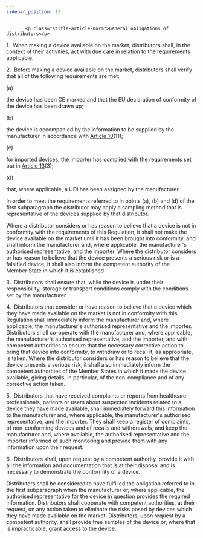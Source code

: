 ```yaml
---
sidebar_position: 13
---
```

           <p class="stitle-article-norm">General obligations of distributors</p>
   <p class="norm">1.&nbsp;&nbsp;When making a device available on the 
market, distributors shall, in the context of their activities, act with
 due care in relation to the requirements applicable.</p>
   <p class="norm">2.&nbsp;&nbsp;Before making a device available on the
 market, distributors shall verify that all of the following 
requirements are met:</p>
   <div class="grid-container grid-list">
      <div class="list grid-list-column-1">
         <span>(a)&nbsp;</span>
      </div>
      <div class="grid-list-column-2">
         <p class="norm">the device has been CE marked and that the EU declaration of conformity of the device has been drawn up;</p>
      </div>
   </div>
   <div class="grid-container grid-list">
      <div class="list grid-list-column-1">
         <span>(b)&nbsp;</span>
      </div>
      <div class="grid-list-column-2">
         <p class="norm">the device is accompanied by the information to be supplied by the manufacturer in accordance with <a href='../CHAPTER II/Article 10 - General obligations of manufacturers'> Article 10</a>(11);</p>
      </div>
   </div>
   <div class="grid-container grid-list">
      <div class="list grid-list-column-1">
         <span>(c)&nbsp;</span>
      </div>
      <div class="grid-list-column-2">
         <p class="norm">for imported devices, the importer has complied with the requirements set out in <a href='../CHAPTER II/Article 13 - General obligations of importers'> Article 13</a>(3);</p>
      </div>
   </div>
   <div class="grid-container grid-list">
      <div class="list grid-list-column-1">
         <span>(d)&nbsp;</span>
      </div>
      <div class="grid-list-column-2">
         <p class="norm">that, where applicable, a UDI has been assigned by the manufacturer.</p>
      </div>
   </div>
   <p class="norm">In order to meet the requirements referred to in 
points (a), (b) and (d) of the first subparagraph&nbsp;the distributor 
may apply a sampling method that is representative of the devices 
supplied by that distributor.</p>
   <p class="norm">Where a distributor considers or has reason to 
believe that a device is not in conformity with the requirements of this
 Regulation, it shall not make the device available on the market until 
it has been brought into conformity, and shall inform the manufacturer 
and, where applicable, the manufacturer's authorised representative, and
 the importer. Where the distributor considers or has reason to believe 
that the device presents a serious risk or is a falsified device, it 
shall also inform the competent authority of the Member&nbsp;State in 
which it is established.</p>
   <p class="norm">3.&nbsp;&nbsp;Distributors shall ensure that, while 
the device is under their responsibility, storage or transport 
conditions comply with the conditions set by the manufacturer.</p>
   <p class="norm">4.&nbsp;&nbsp;Distributors that consider or have 
reason to believe that a device which they have made available on the 
market is not in conformity with this Regulation shall immediately 
inform the manufacturer and, where applicable, the manufacturer's 
authorised representative and the importer. Distributors shall 
co-operate with the manufacturer and, where applicable, the 
manufacturer's authorised representative, and the importer, and with 
competent authorities to ensure that the necessary corrective action to 
bring that device into conformity, to withdraw or to recall it, as 
appropriate, is taken. Where the distributor considers or has reason to 
believe that the device presents a serious risk, it shall also 
immediately inform the competent authorities of the Member&nbsp;States 
in which it made the device available, giving details, in particular, of
 the non-compliance and of any corrective action taken.</p>
   <p class="norm">5.&nbsp;&nbsp;Distributors that have received 
complaints or reports from healthcare professionals, patients or users 
about suspected incidents related to a device they have made available, 
shall immediately forward this information to the manufacturer and, 
where applicable, the manufacturer's authorised representative, and the 
importer. They shall keep a register of complaints, of non-conforming 
devices and of recalls and withdrawals, and keep the manufacturer and, 
where available, the authorised representative and the importer informed
 of such monitoring and provide them with any information upon their 
request.</p>
   <p class="norm">6.&nbsp;&nbsp;Distributors shall, upon request by a 
competent authority, provide it with all the information and 
documentation that is at their disposal and is necessary to demonstrate 
the conformity of a device.</p>
   <p class="norm">Distributors shall be considered to have fulfilled 
the obligation referred to in the first subparagraph&nbsp;when the 
manufacturer or, where applicable, the authorised representative for the
 device in question provides the required information. Distributors 
shall cooperate with competent authorities, at their request, on any 
action taken to eliminate the risks posed by devices which they have 
made available on the market. Distributors, upon request by a competent 
authority, shall provide free samples of the device or, where that is 
impracticable, grant access to the device.</p>